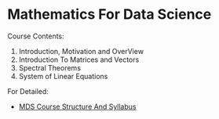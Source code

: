 # Mathematics For Data Science

Course Contents:
1. Introduction, Motivation and OverView
2. Introduction To Matrices and Vectors
3. Spectral Theorems
4. System of Linear Equations


For Detailed:  
- [MDS Course Structure And Syllabus](../MDS-Course-Structure%20and%20Syllabus.pdf)
